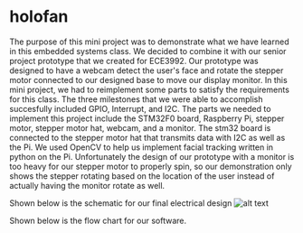 # holofan

The purpose of this mini project was to demonstrate what we have learned in this embedded systems class. We decided to combine it with our senior project prototype that we created for ECE3992. Our prototype was designed to have a webcam detect the user's face and rotate the stepper motor connected to our designed base to move our display monitor. In this mini project, we had to reimplement some parts to satisfy the requirements for this class. The three milestones that we were able to accomplish  succesfully included GPIO, Interrupt, and I2C. The parts we needed to implement this project include the STM32F0 board, Raspberry Pi, stepper motor, stepper motor hat, webcam, and a monitor. The stm32 board is connected to the stepper motor hat that transmits data with I2C as well as the Pi. We used OpenCV to help us implement facial tracking written in python on the Pi. Unfortunately the design of our prototype with a monitor is too heavy for our stepper motor to properly spin, so our demonstration only shows the stepper rotating based on the location of the user instead of actually having the monitor rotate as well. 

Shown below is the schematic for our final electrical design
![alt text](https://github.com/[low2by]/[holofan]/figs/diagram_battery.png?raw=true)

Shown below is the flow chart for our software.
